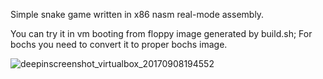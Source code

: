 Simple snake game written in x86 nasm real-mode assembly. 

You can try it in vm booting from floppy image generated by build.sh; For bochs you need to convert it to proper bochs image.

![deepinscreenshot_virtualbox_20170908194552](https://user-images.githubusercontent.com/23527581/30224393-f77c01fc-94ce-11e7-89b5-9d104c034f78.png)

